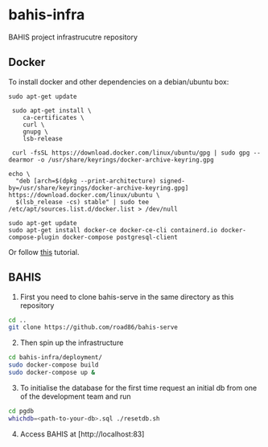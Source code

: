 # bahis-infra

BAHIS project infrastrucutre repository

## Docker

To install docker and other dependencies on a debian/ubuntu box:

```basg
sudo apt-get update

 sudo apt-get install \
    ca-certificates \
    curl \
    gnupg \
    lsb-release

 curl -fsSL https://download.docker.com/linux/ubuntu/gpg | sudo gpg --dearmor -o /usr/share/keyrings/docker-archive-keyring.gpg

echo \
  "deb [arch=$(dpkg --print-architecture) signed-by=/usr/share/keyrings/docker-archive-keyring.gpg] https://download.docker.com/linux/ubuntu \
  $(lsb_release -cs) stable" | sudo tee /etc/apt/sources.list.d/docker.list > /dev/null

sudo apt-get update
sudo apt-get install docker-ce docker-ce-cli containerd.io docker-compose-plugin docker-compose postgresql-client

```

Or follow [this](https://docs.docker.com/engine/install/ubuntu/) tutorial.

## BAHIS

1. First you need to clone bahis-serve in the same directory as this repository

```bash
cd ..
git clone https://github.com/road86/bahis-serve
```

2. Then spin up the infrastructure

```bash
cd bahis-infra/deployment/
sudo docker-compose build
sudo docker-compose up &
```

3. To initialise the database for the first time request an initial db from one of the development team and run

```bash
cd pgdb
whichdb=<path-to-your-db>.sql ./resetdb.sh
```

4. Access BAHIS at [http://localhost:83]
